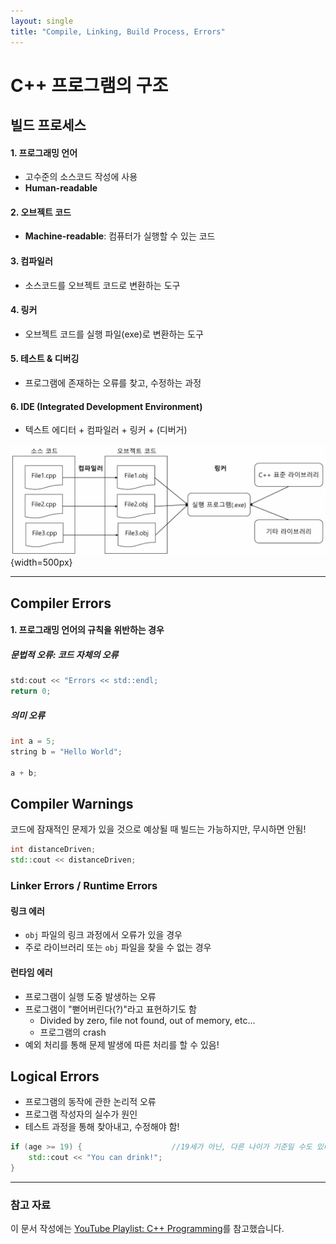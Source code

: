 ```yaml
---
layout: single
title: "Compile, Linking, Build Process, Errors"
---
```


# C++ 프로그램의 구조

## 빌드 프로세스

#### 1. 프로그래밍 언어
- 고수준의 소스코드 작성에 사용
- **Human-readable**

#### 2. 오브젝트 코드
- **Machine-readable**: 컴퓨터가 실행할 수 있는 코드

#### 3. 컴파일러
- 소스코드를 오브젝트 코드로 변환하는 도구

#### 4. 링커
- 오브젝트 코드를 실행 파일(exe)로 변환하는 도구

#### 5. 테스트 & 디버깅
- 프로그램에 존재하는 오류를 찾고, 수정하는 과정

#### 6. IDE (Integrated Development Environment)
- 텍스트 에디터 + 컴파일러 + 링커 + (디버거)

![C++ Build Process](../images/2025-01-26-Introduction%20and%20Variable/cpp_build_process.png){width=500px}

---

## Compiler Errors

#### 1. 프로그래밍 언어의 규칙을 위반하는 경우
##### 문법적 오류: 코드 자체의 오류
```cpp
std:cout << "Errors << std::endl;
return 0;
```
##### 의미 오류
```cpp
int a = 5;
string b = "Hello World";

a + b;
```
## Compiler Warnings
코드에 잠재적인 문제가 있을 것으로 예상될 때
빌드는 가능하지만, 무시하면 안됨!
```cpp
int distanceDriven;
std::cout << distanceDriven;
```
### Linker Errors / Runtime Errors

#### 링크 에러
- `obj` 파일의 링크 과정에서 오류가 있을 경우
- 주로 라이브러리 또는 `obj` 파일을 찾을 수 없는 경우

#### 런타임 에러
- 프로그램이 실행 도중 발생하는 오류
- 프로그램이 "뻗어버린다(?)"라고 표현하기도 함
  - Divided by zero, file not found, out of memory, etc...
  - 프로그램의 crash
- 예외 처리를 통해 문제 발생에 따른 처리를 할 수 있음!

## Logical Errors
- 프로그램의 동작에 관한 논리적 오류
- 프로그램 작성자의 실수가 원인 
- 테스트 과정을 통해 찾아내고, 수정해야 함!
```cpp
if (age >= 19) {                    //19세가 아닌, 다른 나이가 기준일 수도 있다.
    std::cout << "You can drink!"; 
}
```

---
### 참고 자료
이 문서 작성에는 [YouTube Playlist: C++ Programming][playlist]를 참고했습니다.

[playlist]: https://www.youtube.com/playlist?list=PLMcUoebWMS1nzhlx-NbD4KBGEP1UCUDF_